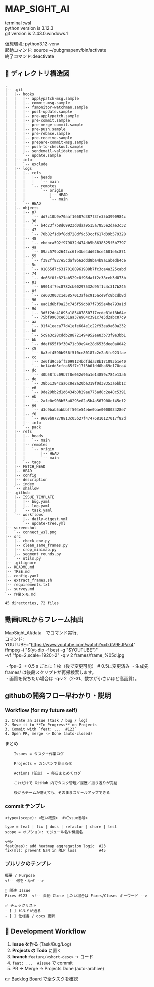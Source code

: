 # MAP_SIGHT_AI

terminal :wsl  
python version is 3.12.3  
git version is 2.43.0.windows.1  

仮想環境: python3.12-venv  
起動コマンド: source ~/pubgmapenv/bin/activate  
終了コマンド:deactivate  

## 📂 ディレクトリ構造図
<!-- DIR-START -->
```
.
|-- .git
|   |-- hooks
|   |   |-- applypatch-msg.sample
|   |   |-- commit-msg.sample
|   |   |-- fsmonitor-watchman.sample
|   |   |-- post-update.sample
|   |   |-- pre-applypatch.sample
|   |   |-- pre-commit.sample
|   |   |-- pre-merge-commit.sample
|   |   |-- pre-push.sample
|   |   |-- pre-rebase.sample
|   |   |-- pre-receive.sample
|   |   |-- prepare-commit-msg.sample
|   |   |-- push-to-checkout.sample
|   |   |-- sendemail-validate.sample
|   |   `-- update.sample
|   |-- info
|   |   `-- exclude
|   |-- logs
|   |   |-- refs
|   |   |   |-- heads
|   |   |   |   `-- main
|   |   |   `-- remotes
|   |   |       `-- origin
|   |   |           |-- HEAD
|   |   |           `-- main
|   |   `-- HEAD
|   |-- objects
|   |   |-- 07
|   |   |   `-- dd7c10b9e70aaf16687d387f3fe35b3990984c
|   |   |-- 36
|   |   |   `-- b4c23f7b8d69923d0daa9515a7855e2dae3c32
|   |   |-- 47
|   |   |   `-- 70b82f1d0f8dd728df9c53ccf617d39b579328
|   |   |-- 48
|   |   |   `-- ebdbca592f979832d474db5b8638325f5b7797
|   |   |-- 4a
|   |   |   `-- 09ac579b2642cc6fe3be4dd626ce4601e5c871
|   |   |-- 55
|   |   |   `-- f392ff827e5cdaf9b62ddd8ba4b9a1abedb4ce
|   |   |-- 5c
|   |   |   `-- 01865d7c63170180961988b7fc3ca4a325cabd
|   |   |-- 74
|   |   |   `-- de66f0fc821ab529c8f96daff2c38ceb3d873b
|   |   |-- 81
|   |   |   `-- 69014f7ec8782cb60297532d95f1c4c317b245
|   |   |-- 8f
|   |   |   `-- ce603003c1e5857013afec915ace9fc8bcdb8d
|   |   |-- 96
|   |   |   `-- ead1d6bf0a23c745f59db87f7355e4be793a1d
|   |   |-- 9d
|   |   |   |-- 3d5f2dc41093a185407850717ecde81df8b64e
|   |   |   `-- 75bf9903ce631aa37e904c391c7e5d2abc87c9
|   |   |-- aa
|   |   |   `-- 91f41eaca77d41efe604e1c22f93ea9a60a232
|   |   |-- b0
|   |   |   `-- 5c9a3c28cddb288721494952ee83b73f9e3bb1
|   |   |-- bb
|   |   |   `-- ddef655f8f30471c09e94c28d6536dee0a8042
|   |   |-- c9
|   |   |   `-- 6a3ef4590b956f5f0ce80187c2e2a5fc923fae
|   |   |-- cc
|   |   |   |-- 3e6fd9c5bff2099124bdfdda38b171093b1e40
|   |   |   `-- be14cdd5cfca65f7c17f3b01dd0ba69e178ca4
|   |   |-- dc
|   |   |   `-- 40b58fbc09b7f8e052d96a1e14859c784e13a6
|   |   |-- de
|   |   |   `-- 38b51384caa6c8e2a20ba319f0d38353a6bb1c
|   |   |-- e6
|   |   |   `-- 9de29bb2d1d6434b8b29ae775ad8c2e48c5391
|   |   |-- eb
|   |   |   `-- 2afe0e908b53a0293e02a5b4a567908ef45ef2
|   |   |-- ee
|   |   |   `-- d3c9bab5abbbff504e54ebe0bae000003428e7
|   |   |-- f0
|   |   |   `-- 9609b87278813c05b27f47476810127017f82d
|   |   |-- info
|   |   `-- pack
|   |-- refs
|   |   |-- heads
|   |   |   `-- main
|   |   |-- remotes
|   |   |   `-- origin
|   |   |       |-- HEAD
|   |   |       `-- main
|   |   `-- tags
|   |-- FETCH_HEAD
|   |-- HEAD
|   |-- config
|   |-- description
|   |-- index
|   `-- shallow
|-- .github
|   |-- ISSUE_TEMPLATE
|   |   |-- bug.yaml
|   |   |-- log.yaml
|   |   `-- task.yaml
|   `-- workflows
|       |-- daily-digest.yml
|       `-- update-tree.yml
|-- screenshot
|   `-- connect_wsl.png
|-- src
|   |-- check_env.py
|   |-- clean_same_frames.py
|   |-- crop_minimap.py
|   |-- segment_rounds.py
|   `-- utils.py
|-- .gitignore
|-- README.md
|-- TREE.md
|-- config.yaml
|-- extract_frames.sh
|-- requirements.txt
|-- survey.md
`-- 作業メモ.md

45 directories, 72 files
```
<!-- DIR-END -->


## 動画URLからフレーム抽出  

MapSight_AI/data　でコマンド実行．  
コマンド:  
YOUTUBE="<https://www.youtube.com/watch?v=tkbV9EJPak4>"  
ffmpeg -i "$(yt-dlp -f best -g "$YOUTUBE")" \
       -vf "fps=2,scale=1920:-2" -q:v 2 frames/frame_%05d.jpg  

・fps=2 → 0.5 s ごとに 1 枚（後で変更可能） # 0.5に変更済み
・生成先 frames/ は後段スクリプトが再帰検索します。  
・画質を保ちたい場合は -q:v 2（2-31、数字が小さいほど高画質）。  

## githubの開発フロー早わかり・説明

### Workflow (for my future self)

```text
1. Create an Issue (task / bug / log)
2. Move it to **In Progress** on Projects
3. Commit with `feat: ...  #123`
4. Open PR, merge -> Done (auto-closed)

```

まとめ

```text
    Issues = タスク＋作業ログ

    Projects = カンバンで見える化

    Actions（任意） = 毎日まとめてログ

    これだけで GitHub 内でタスク管理／履歴／振り返りが完結

    後からチームが増えても、そのままスケールアップできる

```

### commit テンプレ

```text
<type>(scope): <短い概要>  #<Issue番号>

type = feat | fix | docs | refactor | chore | test  
scope = オプション: モジュール名や機能名  

<例>
feat(map): add heatmap aggregation logic  #23
fix(ml): prevent NaN in MLP loss          #45
```

### プルリクのテンプレ

```text
概要 / Purpose
<!-- 何を・なぜ -->

🔗 関連 Issue
Fixes #123  <!-- 自動 Close したい場合は Fixes/Closes キーワード -->

✅ チェックリスト
- [ ] ビルドが通る
- [ ] 仕様書 / docs 更新
```

## 🌱 Development Workflow

1. **Issue を作る** (Task/Bug/Log)
2. **Projects の Todo** に置く
3. **branch**:`feature/<short-desc>` → コード
4. `feat: ...  #issue` で commit
5. PR → Merge → Projects Done (auto-archive)

👉 [Backlog Board](https://github.com/<user>/<repo>/projects/1) で全タスクを確認
